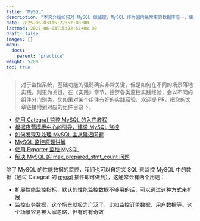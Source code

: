 ```yaml
---
title: "MySQL"
description: "本文介绍如何对 MySQL 做监控，MySQL 作为国内最常用的数据库之一，使用广泛资料也很多。对 MySQL 的监控分两个方面，一个是 MySQL 的性能数据的监控，另一个是 MySQL 的业务数据的监控"
date: 2025-06-03T15:22:57+08:00
lastmod: 2025-06-03T15:22:57+08:00
draft: false
images: []
menu:
  docs:
    parent: "practice"
weight: 5200
toc: true
---
```


> 对于监控系统，基础功能的强弱确实非常关键，但是如何在不同的场景落地实践，则更为关键。在《实践》章节，搜罗各类监控实践经验，会以不同的组件分门别类，您如果对某个组件有好的实践经验，欢迎提 PR，把您的文章链接附到对应的组件目录下。

- [使用 Categraf 监控 MySQL 的入门教程](https://mp.weixin.qq.com/s/v9us3-Dkafa_UR42WxReDg)
- [根据夜莺模板中心的引导，建设 MySQL 监控](https://mp.weixin.qq.com/s/NNSNc7TOo2y6tRy10zgYow)
- [如何发现及处理 MySQL 主从延迟问题](https://mp.weixin.qq.com/s/Ca0qleA9XFqf1y3BiW8PfQ)
- [MySQL 监控原理讲解](https://mp.weixin.qq.com/s/v72AZf9-yUXblbQxAck7dw)
- [使用 Exporter 监控 MySQL](https://mp.weixin.qq.com/s/gyqXh1ZGnoOC6jg6xOp-IA)
- [解决 MySQL 的 max_prepared_stmt_count 问题](https://mp.weixin.qq.com/s/YkzDo81OqGoDhbXLqQsvHw)

除了 MySQL 的性能数据的监控，我们也可以自定义 SQL 来监控 MySQL 中的数据（通过 Categraf 的 [mysql](https://flashcat.cloud/docs/content/flashcat-monitor/categraf/plugin/mysql/) 插件即可做到），这通常会有两个用途：

- 扩展性能监控指标，默认的性能监控数据不够用的话，可以通过这种方式来扩展
- 监控业务数据，这个场景就极为广泛了，比如监控订单数据、用户数据等。这个场景容易被大家忽略，但有时有奇效

